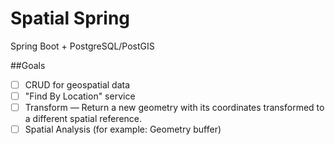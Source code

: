 # Spatial Spring

Spring Boot + PostgreSQL/PostGIS

##Goals
- [ ] CRUD for geospatial data
- [ ] "Find By Location" service
- [ ] Transform — Return a new geometry with its coordinates transformed to a different spatial reference.
- [ ] Spatial Analysis (for example: Geometry buffer) 